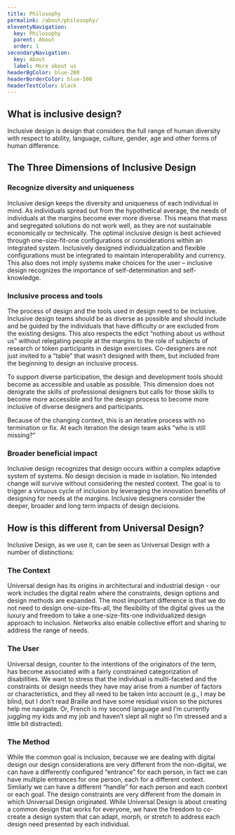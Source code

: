 ```yaml
---
title: Philosophy
permalink: /about/philosophy/
eleventyNavigation:
  key: Philosophy
  parent: About
  order: 1
secondaryNavigation:
  key: About
  label: More about us
headerBgColor: blue-200
headerBorderColor: blue-500
headerTextColor: black
---
```

## What is inclusive design?

Inclusive design is design that considers the full range of human diversity with respect to ability, language, culture, gender, age and other forms of human difference.

## The Three Dimensions of Inclusive Design

### Recognize diversity and uniqueness

Inclusive design keeps the diversity and uniqueness of each individual in mind. As individuals spread out from the hypothetical average, the needs of individuals at the margins become ever more diverse. This means that mass and segregated solutions do not work well, as they are not sustainable economically or technically. The optimal inclusive design is best achieved through one-size-fit-one configurations or considerations within an integrated system. Inclusively designed individualization and flexible configurations must be integrated to maintain interoperability and currency. This also does not imply systems make choices for the user – inclusive design recognizes the importance of self-determination and self-knowledge.

### Inclusive process and tools

The process of design and the tools used in design need to be inclusive. Inclusive design teams should be as diverse as possible and should include and be guided by the individuals that have difficulty or are excluded from the existing designs. This also respects the edict “nothing about us without us” without relegating people at the margins to the role of subjects of research or token participants in design exercises. Co-designers are not just invited to a “table” that wasn’t designed with them, but included from the beginning to design an inclusive process.

To support diverse participation, the design and development tools should become as accessible and usable as possible. This dimension does not denigrate the skills of professional designers but calls for those skills to become more accessible and for the design process to become more inclusive of diverse designers and participants.

Because of the changing context, this is an iterative process with no termination or fix. At each iteration the design team asks “who is still missing?”

### Broader beneficial impact

Inclusive design recognizes that design occurs within a complex adaptive system of systems. No design decision is made in isolation. No intended change will survive without considering the nested context. The goal is to trigger a virtuous cycle of inclusion by leveraging the innovation benefits of designing for needs at the margins. Inclusive designers consider the deeper, broader and long term impacts of design decisions.

## How is this different from Universal Design?

Inclusive Design, as we use it, can be seen as Universal Design with a number of distinctions:

### The Context

Universal design has its origins in architectural and industrial design - our work includes the digital realm where the constraints, design options and design methods are expanded. The most important difference is that we do not need to design one-size-fits-all, the flexibility of the digital gives us the luxury and freedom to take a one-size-fits-one individualized design approach to inclusion. Networks also enable collective effort and sharing to address the range of needs.

### The User

Universal design, counter to the intentions of the originators of the term, has become associated with a fairly constrained categorization of disabilities. We want to stress that the individual is multi-faceted and the constraints or design needs they have may arise from a number of factors or characteristics, and they all need to be taken into account (e.g., I may be blind, but I don’t read Braille and have some residual vision so the pictures help me navigate. Or, French is my second language and I’m currently juggling my kids and my job and haven’t slept all night so I’m stressed and a little bit distracted).

### The Method

While the common goal is inclusion, because we are dealing with digital design our design considerations are very different from the non-digital, we can have a differently configured “entrance” for each person, in fact we can have multiple entrances for one person, each for a different context. Similarly we can have a different “handle” for each person and each context or each goal. The design constraints are very different from the domain in which Universal Design originated. While Universal Design is about creating a common design that works for everyone, we have the freedom to co-create a design system that can adapt, morph, or stretch to address each design need presented by each individual.